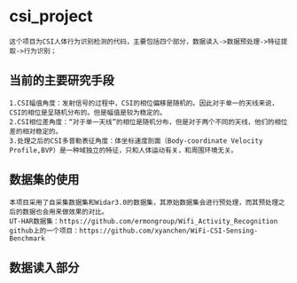 # csi_project
    这个项目为CSI人体行为识别检测的代码，主要包括四个部分，数据读入->数据预处理->特征提取->行为识别；

## 当前的主要研究手段
    1.CSI幅值角度：发射信号的过程中，CSI的相位偏移是随机的。因此对于单一的天线来说，CSI的相位是呈随机分布的。但是幅值是较为稳定的。
    2.CSI相位差角度：“对于单一天线”的相位是随机分布，但是对于两个不同的天线，他们的相位差的相对稳定的。
    3.处理之后的CSI多普勒表征角度：体坐标速度剖面（Body-coordinate Velocity Profile,BVP）是一种域独立的特征，只和人体运动有关，和周围环境无关。

## 数据集的使用
    本项目采用了自采集数据集和Widar3.0的数据集，其原始数据集会进行预处理，而其预处理之后的数据也会用来做效果的对比。
    UT-HAR数据集：https://github.com/ermongroup/Wifi_Activity_Recognition
    github上的一个项目：https://github.com/xyanchen/WiFi-CSI-Sensing-Benchmark

## 数据读入部分